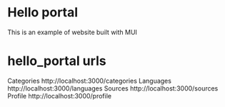 # Hello portal

This is an example of website built with MUI

# hello_portal urls

Categories http://localhost:3000/categories
Languages http://localhost:3000/languages
Sources http://localhost:3000/sources
Profile http://localhost:3000/profile
